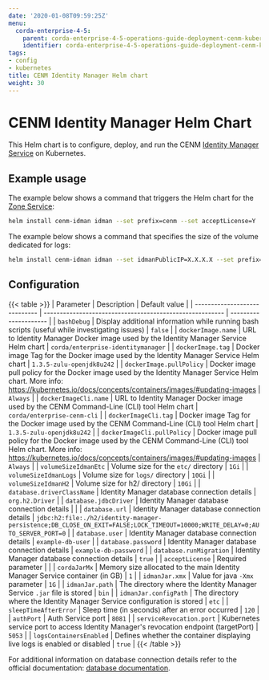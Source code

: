 ```yaml
---
date: '2020-01-08T09:59:25Z'
menu:
  corda-enterprise-4-5:
    parent: corda-enterprise-4-5-operations-guide-deployment-cenm-kubernetes
    identifier: corda-enterprise-4-5-operations-guide-deployment-cenm-kubernetes-idman
tags:
- config
- kubernetes
title: CENM Identity Manager Helm chart
weight: 30
---
```


# CENM Identity Manager Helm Chart

This Helm chart is to configure, deploy, and run the CENM [Identity Manager Service](../../../../../../../en/platform/corda/1.3/cenm/identity-manager.md) on Kubernetes.

## Example usage

The example below shows a command that triggers the Helm chart for the [Zone Service](../../../../../../../en/platform/corda/1.3/cenm/zone-service.md):

```bash
helm install cenm-idman idman --set prefix=cenm --set acceptLicense=Y
```

The example below shows a command that specifies the size of the volume dedicated for logs:

```bash
helm install cenm-idman idman --set idmanPublicIP=X.X.X.X --set prefix=cenm --set acceptLicense=Y --set volumeSizeIdmanLogs=5Gi
```

## Configuration

{{< table >}}
| Parameter                     | Description                                              | Default value         |
| ----------------------------- | -------------------------------------------------------- | --------------------- |
| `bashDebug`                   | Display additional information while running bash scripts (useful while investigating issues) | `false` |
| `dockerImage.name`            | URL to Identity Manager Docker image used by the Identity Manager Service Helm chart | `corda/enterprise-identitymanager` |
| `dockerImage.tag`             | Docker image Tag for the Docker image used by the Identity Manager Service Helm chart | `1.3.5-zulu-openjdk8u242` |
| `dockerImage.pullPolicy`      | Docker image pull policy for the Docker image used by the Identity Manager Service Helm chart. More info: https://kubernetes.io/docs/concepts/containers/images/#updating-images | `Always` |
| `dockerImageCli.name`            | URL to Identity Manager Docker image used by the CENM Command-Line (CLI) tool Helm chart | `corda/enterprise-cenm-cli` |
| `dockerImageCli.tag`             | Docker image Tag for the Docker image used by the CENM Command-Line (CLI) tool Helm chart | `1.3.5-zulu-openjdk8u242` |
| `dockerImageCli.pullPolicy`      | Docker image pull policy for the Docker image used by the CENM Command-Line (CLI) tool Helm chart. More info: https://kubernetes.io/docs/concepts/containers/images/#updating-images | `Always` |
| `volumeSizeIdmanEtc`          | Volume size for the `etc/` directory | `1Gi` |
| `volumeSizeIdmanLogs`         | Volume size for `logs/` directory | `10Gi` |
| `volumeSizeIdmanH2`           | Volume size for h2/ directory | `10Gi` |
| `database.driverClassName`    | Identity Manager database connection details | `org.h2.Driver` |
| `database.jdbcDriver`         | Identity Manager database connection details |  |
| `database.url`                | Identity Manager database connection details | `jdbc:h2:file:./h2/identity-manager-persistence;DB_CLOSE_ON_EXIT=FALSE;LOCK_TIMEOUT=10000;WRITE_DELAY=0;AUTO_SERVER_PORT=0` |
| `database.user`               | Identity Manager database connection details | `example-db-user` |
| `database.password`           | Identity Manager database connection details | `example-db-password` |
| `database.runMigration`       | Identity Manager database connection details | `true` |
| `acceptLicense`               | Required parameter |  |
| `cordaJarMx`                  | Memory size allocated to the main Identity Manager Service container (in GB) | `1` |
| `idmanJar.xmx`                | Value for java `-Xmx` parameter | `1G` |
| `idmanJar.path`               | The directory where the Identity Manager Service `.jar` file is stored | `bin` |
| `idmanJar.configPath`         | The directory where the Identity Manager Service configuration is stored | `etc` |
| `sleepTimeAfterError`         | Sleep time (in seconds) after an error occurred | `120` |
| `authPort`                    | Auth Service port | `8081` |
| `serviceRevocation.port`      | Kubernetes service port to access Identity Manager's revocation endpoint (targetPort) | `5053` |
| `logsContainersEnabled`       | Defines whether the container displaying live logs is enabled or disabled | `true` |
{{< /table >}}

For additional information on database connection details refer to the official documentation: [database documentation](../../../../../../../en/platform/corda/1.3/cenm/config-database.md).
